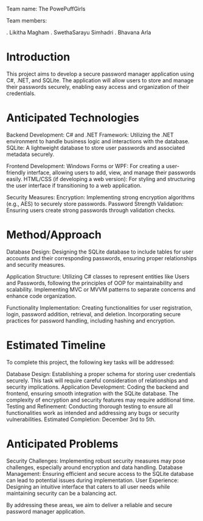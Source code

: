 Team name: The PowePuffGirls

Team members:

. Likitha Magham
. SwethaSarayu Simhadri
. Bhavana Arla

# Introduction

This project aims to develop a secure password manager application using C#, .NET, and SQLite. The application will allow users to store and manage their passwords securely, enabling easy access and organization of their credentials.


# Anticipated Technologies

Backend Development:
C# and .NET Framework: Utilizing the .NET environment to handle business logic and interactions with the database.
SQLite: A lightweight database to store user passwords and associated metadata securely.

Frontend Development:
Windows Forms or WPF: For creating a user-friendly interface, allowing users to add, view, and manage their passwords easily.
HTML/CSS (if developing a web version): For styling and structuring the user interface if transitioning to a web application.

Security Measures:
Encryption: Implementing strong encryption algorithms (e.g., AES) to securely store passwords.
Password Strength Validation: Ensuring users create strong passwords through validation checks.

# Method/Approach

Database Design:
Designing the SQLite database to include tables for user accounts and their corresponding passwords, ensuring proper relationships and security measures.

Application Structure:
Utilizing C# classes to represent entities like Users and Passwords, following the principles of OOP for maintainability and scalability.
Implementing MVC or MVVM patterns to separate concerns and enhance code organization.

Functionality Implementation:
Creating functionalities for user registration, login, password addition, retrieval, and deletion.
Incorporating secure practices for password handling, including hashing and encryption.

# Estimated Timeline
To complete this project, the following key tasks will be addressed:

Database Design: 
Establishing a proper schema for storing user credentials securely. This task will require careful consideration of relationships and security implications.
Application Development: 
Coding the backend and frontend, ensuring smooth integration with the SQLite database. The complexity of encryption and security features may require additional time.
Testing and Refinement: 
Conducting thorough testing to ensure all functionalities work as intended and addressing any bugs or security vulnerabilities.
Estimated Completion: December 3rd to 5th.

# Anticipated Problems
Security Challenges: Implementing robust security measures may pose challenges, especially around encryption and data handling.
Database Management: Ensuring efficient and secure access to the SQLite database can lead to potential issues during implementation.
User Experience: Designing an intuitive interface that caters to all user needs while maintaining security can be a balancing act.

By addressing these areas, we aim to deliver a reliable and secure password manager application.

